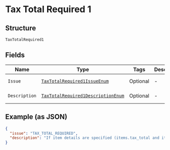 
# Tax Total Required 1

## Structure

`TaxTotalRequired1`

## Fields

| Name | Type | Tags | Description | Getter | Setter |
|  --- | --- | --- | --- | --- | --- |
| `Issue` | [`TaxTotalRequired1IssueEnum`](../../doc/models/tax-total-required-1-issue-enum.md) | Optional | - | TaxTotalRequired1IssueEnum getIssue() | setIssue(TaxTotalRequired1IssueEnum issue) |
| `Description` | [`TaxTotalRequired1DescriptionEnum`](../../doc/models/tax-total-required-1-description-enum.md) | Optional | - | TaxTotalRequired1DescriptionEnum getDescription() | setDescription(TaxTotalRequired1DescriptionEnum description) |

## Example (as JSON)

```json
{
  "issue": "TAX_TOTAL_REQUIRED",
  "description": "If item details are specified (items.tax_total and items.quantity) corresponding amount.breakdown.tax_total is required."
}
```

